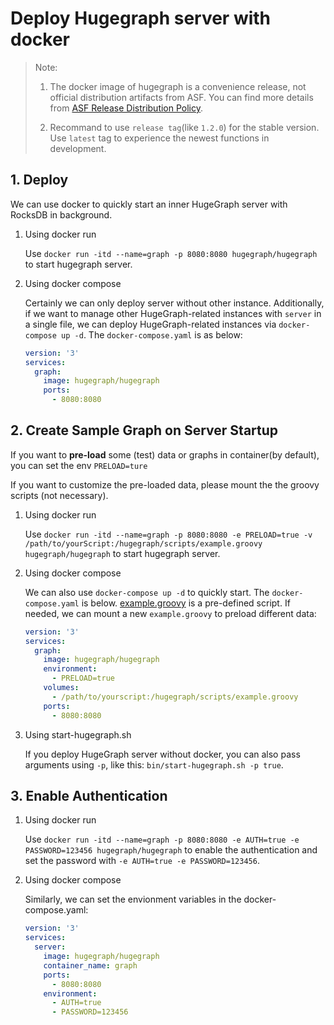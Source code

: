 # Deploy Hugegraph server with docker

> Note:
>
> 1. The docker image of hugegraph is a convenience release, not official distribution artifacts
     from ASF. You can find more details
     from [ASF Release Distribution Policy](https://infra.apache.org/release-distribution.html#dockerhub).
>
> 2. Recommand to use `release tag`(like `1.2.0`) for the stable version. Use `latest` tag to
     experience the newest functions in development.

## 1. Deploy

We can use docker to quickly start an inner HugeGraph server with RocksDB in background.

1. Using docker run

   Use `docker run -itd --name=graph -p 8080:8080 hugegraph/hugegraph` to start hugegraph server.

2. Using docker compose

   Certainly we can only deploy server without other instance. Additionally, if we want to manage
   other HugeGraph-related instances with `server` in a single file, we can deploy HugeGraph-related
   instances via `docker-compose up -d`. The `docker-compose.yaml` is as below:

    ```yaml
    version: '3'
    services:
      graph:
        image: hugegraph/hugegraph
        ports:
          - 8080:8080
    ```

## 2. Create Sample Graph on Server Startup

If you want to **pre-load** some (test) data or graphs in container(by default), you can set the
env `PRELOAD=ture`

If you want to customize the pre-loaded data, please mount the the groovy scripts (not necessary).

1. Using docker run

   Use `docker run -itd --name=graph -p 8080:8080 -e PRELOAD=true -v /path/to/yourScript:/hugegraph/scripts/example.groovy hugegraph/hugegraph`
   to start hugegraph server.

2. Using docker compose

   We can also use `docker-compose up -d` to quickly start. The `docker-compose.yaml` is
   below. [example.groovy](https://github.com/apache/incubator-hugegraph/blob/master/hugegraph-dist/src/assembly/static/scripts/example.groovy)
   is a pre-defined script. If needed, we can mount a new `example.groovy` to preload different
   data:

    ```yaml
    version: '3'
    services:
      graph:
        image: hugegraph/hugegraph
        environment:
          - PRELOAD=true
        volumes:
          - /path/to/yourscript:/hugegraph/scripts/example.groovy
        ports:
          - 8080:8080
    ```

3. Using start-hugegraph.sh

   If you deploy HugeGraph server without docker, you can also pass arguments using `-p`, like
   this: `bin/start-hugegraph.sh -p true`.

## 3. Enable Authentication

1. Using docker run

   Use `docker run -itd --name=graph -p 8080:8080 -e AUTH=true -e PASSWORD=123456 hugegraph/hugegraph`
   to enable the authentication and set the password with `-e AUTH=true -e PASSWORD=123456`.

2. Using docker compose

   Similarly, we can set the envionment variables in the docker-compose.yaml:

    ```yaml
    version: '3'
    services:
      server:
        image: hugegraph/hugegraph
        container_name: graph
        ports:
          - 8080:8080
        environment:
          - AUTH=true
          - PASSWORD=123456
    ```